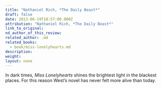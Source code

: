 ```yaml
---
title: "Nathaniel Rich, *The Daily Beast*"
draft: false
date: 2013-06-19T18:57:00.000Z
attribution: "Nathaniel Rich, *The Daily Beast*"
link_to_original:
nd_author_of_this_review:
related_author: .md
related_books:
  - book/miss-lonelyhearts.md
description:
weight:
layout: none
---
```

In dark times, *Miss Lonelyhearts* shines the brightest light in the blackest places. For this reason West’s novel has never felt more alive than today.

